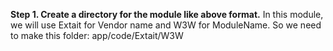 **Step 1. Create a directory for the module like above format.**
In this module, we will use Extait for Vendor name and W3W for ModuleName. So we need to make this folder: app/code/Extait/W3W